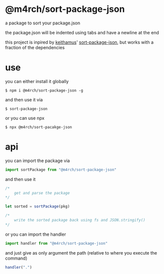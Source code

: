 # @m4rch/sort-package-json

a package to sort your package.json

the package.json will be indented using tabs and have a newline at the end

this project is inpired by [keithamus](https://github.com/keithamus)' [sort-package-json](https://github.com/keithamus/sort-package-json), but works with a fraction of the dependencies

# use

you can either install it globally

```
$ npm i @m4rch/sort-package-json -g
```

and then use it via

```
$ sort-package-json
```

or you can use npx

```
$ npx @m4rch/sort-pacakge-json
```

# api

you can import the package via

```js
import sortPackage from "@m4rch/sort-package-json"
```

and then use it

```js
/*
	get and parse the package
*/

let sorted = sortPackage(pkg)

/*
	write the sorted package back using fs and JSON.stringify()
*/
```

or you can import the handler

```js
import handler from "@m4rch/sort-package-json"
```

and just give as only argument the path (relative to where you execute the command)

```js
handler(".")
```
